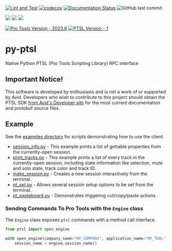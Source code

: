[![Lint and Test](https://github.com/iluvcapra/py-ptsl/actions/workflows/lint_and_pytest.yml/badge.svg)](https://github.com/iluvcapra/py-ptsl/actions/workflows/lint_and_pytest.yml)
[![codecov](https://codecov.io/gh/iluvcapra/py-ptsl/branch/master/graph/badge.svg?token=PR6SUQJISZ)](https://codecov.io/gh/iluvcapra/py-ptsl)
[![Documentation Status](https://readthedocs.org/projects/py-ptsl/badge/?version=latest)](https://py-ptsl.readthedocs.io/en/latest/?badge=latest)
![GitHub last commit](https://img.shields.io/github/last-commit/iluvcapra/py-ptsl)

![](https://img.shields.io/pypi/pyversions/py-ptsl.svg) [![](https://img.shields.io/pypi/v/py-ptsl.svg)](https://pypi.org/project/py-ptsl/) ![](https://img.shields.io/pypi/wheel/py-ptsl.svg)

[![Pro Tools Version - 2023.6](https://img.shields.io/static/v1?label=Pro+Tools+Version&message=2023.6&color=8f228f)](https://github.com/iluvcapra/py-ptsl/blob/master/docs/source/ptsl_versions.rst)
[![PTSL Version - 1](https://img.shields.io/static/v1?label=PTSL+Version&message=1&color=0000ff)](https://github.com/iluvcapra/py-ptsl/blob/master/docs/source/ptsl_versions.rst)

# py-ptsl

Native Python PTSL (Pro Tools Scripting Library) RPC interface

## Important Notice! 

This software is developed by enthusiasts and is not a work of or supported by 
Avid. Developers who wish to contribute to this project should obtain the PTSL 
SDK [from Avid's Developer site](https://developer.avid.com) for the most 
current documentation and protobuf source files.

## Example

See the [examples directory](examples) for scripts demonstrating how to use the
client.

- [session_info.py](examples/session_info.py) - This example 
  prints a list of gettable properties from the currently-open
      session.
- [print_tracks.py](examples/print_tracks.py) - This example prints
  a list of every track in the currently-open session, including state
  information like selection, mute and solo state, track color and 
  track ID.
- [make_session.py](examples/make_session.py) - Creates a new
  session interactively from the terminal.
- [pt_set.py](examples/pt_set.py) - Allows several session setup
  options to be set from the terminal.
- [pt_pasteboard.py](examples/pt_pasteboard.py) - Demonstrates
  triggering cut/copy/paste actions.


### Sending Commands To Pro Tools with the `Engine` class

The `Engine` class exposes `ptsl` commands with a method call interface.

```python
from ptsl import open_engine

with open_engine(company_name="MY_COMPANY", application_name="MY_TOOL") as engine:
    session_name = engine.session_name()

```

